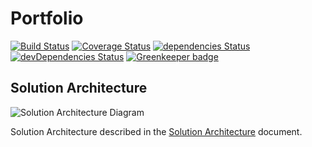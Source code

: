 # Portfolio

[![Build Status](https://travis-ci.com/loginov-rocks/Portfolio.svg?branch=master)](https://travis-ci.com/loginov-rocks/Portfolio)
[![Coverage Status](https://coveralls.io/repos/github/loginov-rocks/Portfolio/badge.svg?branch=master)](https://coveralls.io/github/loginov-rocks/Portfolio?branch=master)
[![dependencies Status](https://david-dm.org/loginov-rocks/Portfolio/status.svg)](https://david-dm.org/loginov-rocks/Portfolio)
[![devDependencies Status](https://david-dm.org/loginov-rocks/Portfolio/dev-status.svg)](https://david-dm.org/loginov-rocks/Portfolio?type=dev)
[![Greenkeeper badge](https://badges.greenkeeper.io/loginov-rocks/Portfolio.svg)](https://greenkeeper.io/)

## Solution Architecture

![Solution Architecture Diagram](https://raw.githubusercontent.com/loginov-rocks/Portfolio/master/docs/diagrams/Solution-Architecture.png)

Solution Architecture described in the
[Solution Architecture](https://github.com/loginov-rocks/Portfolio/blob/master/docs/Solution-Architecture.md#solution-architecture)
document.
